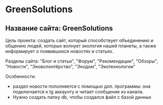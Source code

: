 # GreenSolutions

## Название сайта: GreenSolutions

Цель проекта: создать сайт, который способствует объединению и общению людей, которых волнует экология нашей планеты,
а также информирует о появившихся новостях и статьях.

Разделы сайта: "Блог и статьи", "Форум", "Рекомендации", "Обзоры", "Новости", "Эковолонтёрство", "Экодом", "Экотехнологии"

Особенности: 
+ раздел новости пополняется с помощью доп. программы: она подключается к tg аккаунту и читает
сообщение из канала.
+ Нужно создать папку db, чтобы создался файл с базой данных
